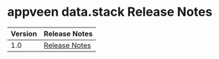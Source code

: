 # appveen data.stack Release Notes

| Version | Release Notes |
|--|--|
| 1.0 | [Release Notes](./1.0)